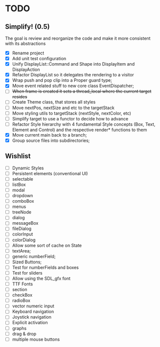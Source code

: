 TODO
====

Simplify! (0.5)
---------------

The goal is review and reorganize the code and make it more consistent with its abstractions

- [x] Rename project
- [x] Add unit test configuration
- [x] Unify DisplayList::Command and Shape into DisplayItem and DisplayAction
- [x] Refactor DisplayList so it delegates the rendering to a visitor
- [x] Wrap push and pop clip into a Proper guard type;
- [x] Move event related stuff to new core class EventDispatcher;
- [ ] ~~When frame is created it sets a thread_local where the current target resides~~
- [ ] Create Theme class, that stores all styles
- [ ] Move nextPos, nextSize and etc to the targetStack
- [ ] Move styling utils to targetStack (nextStyle, nextColor, etc)
- [ ] Simplify target to use a functor to decide how to advance
- [ ] Refactor Style hierarchy with 4 fundamental Style concepts (Box, Text, Element and Control) and the respective render* functions to them
- [x] Move current main back to a branch;
- [x] Group source files into subdirectories;

Wishlist
--------

- [ ] Dynamic Styles
- [ ] Persistent elements (conventional UI)
- [ ] selectable
- [ ] listBox
- [ ] modal
- [ ] dropdown
- [ ] comboBox
- [ ] menus
- [ ] treeNode
- [ ] dialog
- [ ] messageBox
- [ ] fileDialog
- [ ] colorInput
- [ ] colorDialog
- [ ] Allow some sort of cache on State
- [ ] textArea;
- [ ] generic numberField;
- [ ] Sized Buttons;
- [ ] Test for numberFields and boxes
- [ ] Test for sliders
- [ ] Allow using the SDL_gfx font
- [ ] TTF Fonts
- [ ] section
- [ ] checkBox
- [ ] radioBox
- [ ] vector numeric input
- [ ] Keyboard navigation
- [ ] Joystick navigation
- [ ] Explicit activation
- [ ] graphs
- [ ] drag & drop
- [ ] multiple mouse buttons
